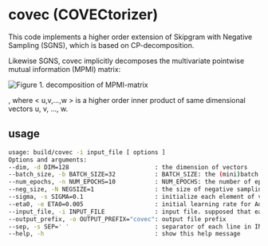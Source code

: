 # covec (COVECtorizer)

This code implements a higher order extension of Skipgram with Negative Sampling (SGNS), which is based on CP-decomposition.

Likewise SGNS, covec implicitly decomposes the multivariate pointwise mutual information (MPMI) matrix:

![Figure 1. decomposition of MPMI-matrix](img/covec_decompose.png)

, where < u,v,...,w > is a higher order inner product of same dimensional vectors u, v, ..., w.

## usage

```bash
usage: build/covec -i input_file [ options ]
Options and arguments:
--dim, -d DIM=128                        : the dimension of vectors
--batch_size, -b BATCH_SIZE=32           : BATCH_SIZE: the (mini)batch size
--num_epochs, -n NUM_EPOCHS=10           : NUM_EPOCHS: the number of epochs
--neg_size, -N NEGSIZE=1                 : the size of negative sampling
--sigma, -s SIGMA=0.1                    : initialize each element of vector with Normal(0, SIGMA)
--eta0, -e ETA0=0.005                    : initial learning rate for AdaGrad
--input_file, -i INPUT_FILE              : input file. supposed that each line is separated by SEP
--output_prefix, -o OUTPUT_PREFIX="covec": output file prefix
--sep, -s SEP=' '                        : separator of each line in INPUT_FILE
--help, -h                               : show this help message

```

## 